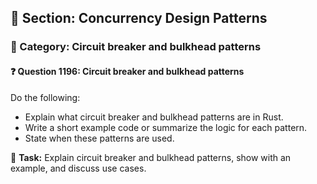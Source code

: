 ## 📘 Section: Concurrency Design Patterns  
### 🔹 Category: Circuit breaker and bulkhead patterns  
#### ❓ Question 1196: Circuit breaker and bulkhead patterns

Do the following:

- Explain what circuit breaker and bulkhead patterns are in Rust.
- Write a short example code or summarize the logic for each pattern.
- State when these patterns are used.

🔧 **Task:** Explain circuit breaker and bulkhead patterns, show with an example, and discuss use cases.
